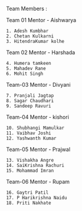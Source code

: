 
Team Members :


Team 01
Mentor - Aishwarya

    1. Adesh Kumbhar
    2. Chetan Kulkarni
    3. HitendraKumar kolhe

Team 02
Mentor - Harshada

    4. Humera tamkeen
    5. Mahadev Rane
    6. Mohit Singh

Team-03 
Mentor - Divyani

    7. Pranjali Jagtap
    8. Sagar Chaudhari
    9. Sandeep Ravuri

Team-04
Mentor - kishori

    10. Shubhangi Mamulkar
    11. Vaibhav Joshi
    12. Yashwanth Kumar

Team-05
Mentor - Prajwal

    13. Vishakha Angre
    14. SaiKrishna Rachuri
    15. Mohammad Imran

Team-06
Mentor - Rupam

    16. Gaytri Patil
    17. P Harikrishna Naidu
    18. Priti Nakhate

